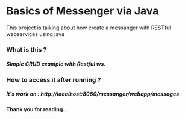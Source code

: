 # Basics of Messenger via Java
This project is talking about how create a messanger with RESTful webservices using java

<h3>What is this ?</h3>
<h5>Simple CRUD example with Restful ws.</h5>

<h3>How to access it after running ?</h3>
<h5>It's work on : http://localhost:8080/messanger/webapp/messages</h5>


<label><b>Thank you for reading...</b></label>
